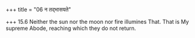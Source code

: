 +++
title = "06 न तद्भासयते"

+++
15.6 Neither the sun nor the moon nor fire illumines That. That is My
supreme Abode, reaching which they do not return.
